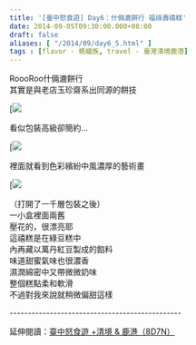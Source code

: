 ```yaml
---
title: '[臺中怒食遊] Day6：什倆漉餅行 福祿壽禧糕'
date: 2014-09-05T09:30:00.000+08:00
draft: false
aliases: [ "/2014/09/day6_5.html" ]
tags : [flavor - 螞蟻族, travel - 臺灣清境鹿港]
---
```


RoooRoo什倆漉餅行  
其實是與老店玉珍齋系出同源的餅技  

[![](/images/taichung6h1.jpg)

看似包裝高級卻簡約...  

[![](/images/taichung6h.jpg)

裡面就看到色彩繽紛中風濃厚的藝術畫  

[![](/images/taichung6h2.jpg)

（打開了一千層包裝之後）  
一小盒裡面兩舊  
壓花的，很漂亮耶  
這禧糕是在綠豆糕中  
內再藏以萬丹紅豆製成的餡料  
味道甜蜜氣味也很濃香  
濕潤綿密中又帶微微奶味  
整個糕點柔和軟滑  
不過對我來說就稍微偏甜這樣  
  
\-----------------------------------------------  
  
延伸閱讀：[臺中怒食遊 +清境 & 鹿港（8D7N）](https://hidie.net/taichung8d7n/)
